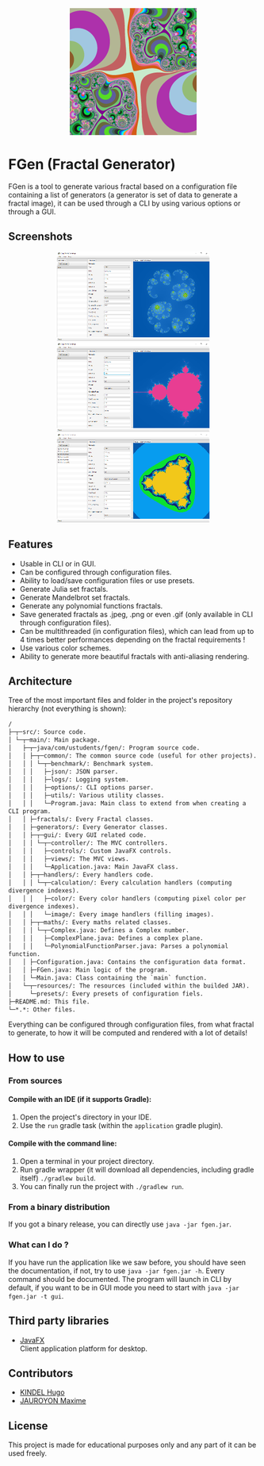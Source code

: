 <div align="center">
  <img width="256px" src="images/icon.png" style="image-rendering: pixelated; image-rendering: -moz-crisp-edges; image-rendering: crisp-edges;">
</div>

# FGen (Fractal Generator)

FGen is a tool to generate various fractal based on a configuration file containing a list of generators (a generator is set of data to generate a fractal image), it can be used through a CLI by using various options or through a GUI.

## Screenshots

<div align="center">
    <img src="images/screenshot1.png" height="180px" style="image-rendering: pixelated; image-rendering: -moz-crisp-edges; image-rendering: crisp-edges;">
    <img src="images/screenshot2.png" height="180px" style="image-rendering: pixelated; image-rendering: -moz-crisp-edges; image-rendering: crisp-edges;">
    <img src="images/screenshot3.png" height="180px" style="image-rendering: pixelated; image-rendering: -moz-crisp-edges; image-rendering: crisp-edges;">
</div>

## Features

- Usable in CLI or in GUI.
- Can be configured through configuration files.
- Ability to load/save configuration files or use presets.
- Generate Julia set fractals.
- Generate Mandelbrot set fractals.
- Generate any polynomial functions fractals.
- Save generated fractals as .jpeg, .png or even .gif (only available in CLI through configuration files).
- Can be multithreaded (in configuration files), which can lead from up to 4 times better performances depending on the fractal requirements !
- Use various color schemes.
- Ability to generate more beautiful fractals with anti-aliasing rendering.

## Architecture

Tree of the most important files and folder in the project's repository hierarchy (not everything is shown):

```
/
├─┬─src/: Source code.
│ └─┬─main/: Main package.
│   ├─┬─java/com/ustudents/fgen/: Program source code.
│   │ ├─┬─common/: The common source code (useful for other projects).
│   │ │ └─┬─benchmark/: Benchmark system.
│   │ │   ├─json/: JSON parser.
│   │ │   ├─logs/: Logging system.
│   │ │   ├─options/: CLI options parser.
│   │ │   ├─utils/: Various utility classes.
│   │ │   └─Program.java: Main class to extend from when creating a CLI program.
│   │ ├─fractals/: Every Fractal classes.
│   │ ├─generators/: Every Generator classes.
│   │ ├─┬─gui/: Every GUI related code.
│   │ │ └─┬─controller/: The MVC controllers.
│   │ │   ├─controls/: Custom JavaFX controls.
│   │ │   ├─views/: The MVC views.
│   │ │   └─Application.java: Main JavaFX class.
│   │ ├─┬─handlers/: Every handlers code.
│   │ │ └─┬─calculation/: Every calculation handlers (computing divergence indexes).
│   │ │   ├─color/: Every color handlers (computing pixel color per divergence indexes).
│   │ │   └─image/: Every image handlers (filling images).
│   │ ├─┬─maths/: Every maths related classes.
│   │ │ └─┬─Complex.java: Defines a Complex number.
│   │ │   ├─ComplexPlane.java: Defines a complex plane.
│   │ │   └─PolynomialFunctionParser.java: Parses a polynomial function.
│   │ ├─Configuration.java: Contains the configuration data format.
│   │ ├─FGen.java: Main logic of the program.
│   │ └─Main.java: Class containing the `main` function.
│   └─┬─resources/: The resources (included within the builded JAR).
│     └─presets/: Every presets of configuration fiels.
├─README.md: This file.
└─*.*: Other files.
```

Everything can be configured through configuration files, from what fractal to generate, to how it will be computed and rendered with a lot of details!

## How to use

### From sources

#### Compile with an IDE (if it supports Gradle):

1) Open the project's directory in your IDE.
2) Use the `run` gradle task (within the `application` gradle plugin).

#### Compile with the command line:

1) Open a terminal in your project directory.
2) Run gradle wrapper (it will download all dependencies, including gradle itself) `./gradlew build`.
3) You can finally run the project with `./gradlew run`.

### From a binary distribution

If you got a binary release, you can directly use `java -jar fgen.jar`.

### What can I do ?

If you have run the application like we saw before, you should have seen the documentation, if not, try to use `java -jar fgen.jar -h`.
Every command should be documented. The program will launch in CLI by default, if you want to be in GUI mode you need to start with `java -jar fgen.jar -t gui`.

## Third party libraries

- [JavaFX](https://openjfx.io/)  
  Client application platform for desktop.

## Contributors

- [KINDEL Hugo](https://gaufre.informatique.univ-paris-diderot.fr/hugokindel)
- [JAUROYON Maxime](https://gaufre.informatique.univ-paris-diderot.fr/jauroyon)

## License

This project is made for educational purposes only and any part of it can be used freely.